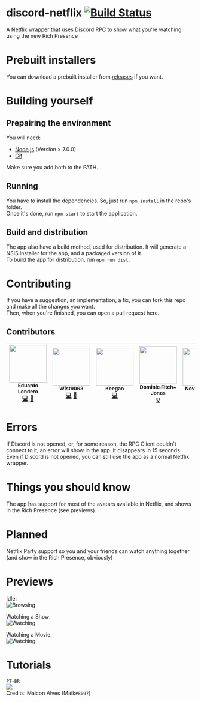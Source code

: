 # discord-netflix [![Build Status](https://api.travis-ci.com/nirewen/discord-netflix.svg?branch=master)](https://travis-ci.com/nirewen/discord-netflix)

A Netflix wrapper that uses Discord RPC to show what you're watching using the new Rich Presence

# Prebuilt installers
You can download a prebuilt installer from [releases](https://github.com/nirewen/discord-netflix/releases) if you want.

# Building yourself

## Prepairing the environment
You will need: <br>
- [Node.js](http://nodejs.org/en/download) (Version > 7.0.0)<br>
- [Git](https://git-scm.com/downloads)

Make sure you add both to the PATH.

## Running
You have to install the dependencies. So, just run `npm install` in the repo's folder.<br>
Once it's done, run `npm start` to start the application.

## Build and distribution
The app also have a build method, used for distribution. It will generate a NSIS installer for the app, and a packaged version of it.<br>
To build the app for distribution, run `npm run dist`.

# Contributing
If you have a suggestion, an implementation, a fix, you can fork this repo and make all the changes you want.<br>
Then, when you're finished, you can open a pull request here.

## Contributors
<!-- ALL-CONTRIBUTORS-LIST:START - Do not remove or modify this section -->
<!-- prettier-ignore -->
| [<img src="https://avatars1.githubusercontent.com/u/8761479?v=4" width="100px;"/><br /><sub><b>Eduardo Londero</b></sub>](https://github.com/nirewen "Nirewen#9011")<br />[💻](https://github.com/nirewen/discord-netflix/commits?author=nirewen "Code") [🎨](#design-nirewen "Design") | [<img src="https://avatars0.githubusercontent.com/u/22089269?v=4" width="100px;"/><br /><sub><b>Wist9063</b></sub>](https://hexaplexsoftware.ga/ "Wistful__#9063")<br />[💻](https://github.com/nirewen/discord-netflix/commits?author=Wist9063 "Code") [🎨](#design-Wist9063 "Design") | [<img src="https://avatars1.githubusercontent.com/u/27071605?v=4" width="100px;"/><br /><sub><b>Keegan</b></sub>](https://keyygan.me "Keyygan#0001")<br />[💻](https://github.com/nirewen/discord-netflix/commits?author=Keyygan "Code") | [<img src="https://avatars2.githubusercontent.com/u/13137236?v=4" width="100px;"/><br /><sub><b>Dominic Fitch-Jones</b></sub>](https://github.com/dmfj "Dmfj#0001")<br />[💡](# "Support") | [<img src="https://avatars0.githubusercontent.com/u/3434404?v=4" width="100px;"/><br /><sub><b>NovusTheory</b></sub>](https://modulobot.xyz "NovusTheory#2244")<br />[💻](https://github.com/nirewen/discord-netflix/commits?author=NovusTheory "Code") | [<img src="https://cdn.discordapp.com/avatars/177405097129672704/eb201db337fc6cfd343a8c90d979e8cd.png?size=1024" width="100px"><br /><sub><b>Maik</b></sub>](# "Maik#8097")<br />[📹](https://www.youtube.com/watch?v=8AYBykvOKzo "Video")[✅](# "Tutorial") |
| :---: | :---: | :---: | :---: | :---: | :---: |
<!-- ALL-CONTRIBUTORS-LIST:END -->

# Errors
If Discord is not opened, or, for some reason, the RPC Client couldn't connect to it, an error will show in the app. It disappears in 15 seconds.<br>
Even if Discord is not opened, you can still use the app as a normal Netflix wrapper.

# Things you should know
The app has support for most of the avatars available in Netflix, and shows in the Rich Presence (see previews).

# Planned
Netflix Party support so you and your friends can watch anything together (and show in the Rich Presence, obviously)

# Previews

Idle: <br>
![Browsing](https://nirewen.s-ul.eu/i7XVpo6t.png)


Watching a Show: <br> 
![Watching](https://img.hexaplexsoftware.ga/saved/VRBYhv2q.png) 

Watching a Movie: <br>
![Watching](https://img.hexaplexsoftware.ga/saved/r2vii1T7.png)


# Tutorials

`PT-BR`<br>
[![](https://i.ytimg.com/vi/8AYBykvOKzo/0.jpg)](https://www.youtube.com/watch?v=8AYBykvOKzo)<br>
Credits: Maicon Alves (Maik`#8097`)
